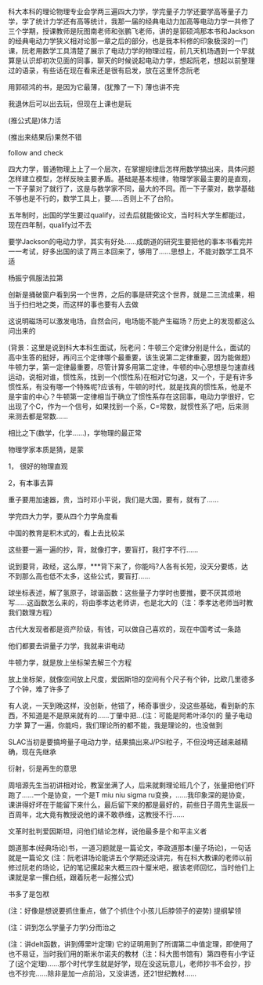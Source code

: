 科大本科的理论物理专业会学两三遍四大力学，学完量子力学还要学高等量子力学，学了统计力学还有高等统计，我那一届的经典电动力加高等电动力学一共修了三个学期，授课教师是阮图南老师和张鹏飞老师，讲的是郭硕鸿那本书和Jackson的经典电动力学狭义相对论那一章之后的部分，也是我本科修的印象极深的一门课，阮老用数学工具清楚了展示了电动力学的物理过程，前几天机场遇到一个早就算是认识却初次见面的同事，聊天的时候说起电动力学，想起阮老，想起以前整理过的语录，有些话在现在看来还是很有启发，放在这里怀念阮老




用郭硕鸿的书，是因为它最薄，(犹豫了一下) 薄也讲不完



我退休后可以出去玩，但现在上课也是玩



(推公式是)体力活



(推出来结果后)果然不错



follow and check



四大力学，普通物理上上了一个层次，在掌握规律后怎样用数学搞出来，具体问题怎样建立模型，怎样反映主要矛盾。基础是基本规律，物理学家最主要的是直观，一下子蒙对了就行了，这是与数学家不同，最大的不同。而一下子蒙对，数学基础不够也是不行的，数学工具上，要……否则上不了台阶。



五年制时，出国的学生要过qualify，过去后就能做论文，当时科大学生都能过，现在四年制，qualify过不去



要学Jackson的电动力学，其实有好处……成朗道的研究生要把他的事本书看完并一一考试，好多出国的读了两三本回来了，够用了……思想上，不能对数学工具不适



杨振宁佩服法拉第



创新是捅破窗户看到另一个世界，之后的事是研究这个世界，就是二三流成果，相当于扫扫地之类，而这样的事也要有人去做



这说明磁场可以激发电场，自然会问，电场能不能产生磁场？历史上的发现都这么问出来的



(背景：这里是说到科大本科生面试，阮老问：牛顿三个定律分别是什么，面试的高中生答的挺好，再问三个定律哪个最重要，该生说第二定律重要，因为能做题) 牛顿力学，第一定律最重要，尽管计算多用第二定律，牛顿的中心思想是匀速直线运动，说相对谁，惯性系，找到一个(惯性系)在相对它匀速，又一个，于是有许多惯性系，有没有哪一个特殊呢?应该有，牛顿的时代，就是找真的惯性系，他是不是宇宙的中心？牛顿第一定律相当于确立了惯性系存在这回事，电动力学很好，它出现了个C，作为一个信号，如果找到一个系，C=常数，就惯性系了吧，后来测来测去都是常数……



相比之下(数学，化学……)，学物理的最正常



物理学家本质是猜，是蒙



1， 很好的物理直观

2，有本事去算



重子要用加速器，贵，当时邓小平说，我们是大国，要有，就有了……



学完四大力学，要从四个力学角度看



中国的教育是积木式的，看上去比较呆



这些要一遍一遍的抄，背，就像打字，要盲打，我打字不行……



说到要背，政经，这么厚，***背下来了，你能吗?人各有长短，没天分要练，达不到那么高也低不太多，这些公式，要盲打……



球坐标表述，解了氢原子，球谐函数：这些量子力学时也要推，要不厌其烦地写……这函数怎么来的，将由季孝达老师讲，也是北大的（注：季孝达老师当时教我们数理方程）




古代大发现者都是资产阶级，有钱，可以做自己喜欢的，现在中国考试一条路



他们都要去讲量子力学，我就来讲电动



牛顿力学，就是放上坐标架去解三个方程



放上坐标架，就像空间放上尺度，爱因斯坦的空间有个尺子有个钟，比欧几里德多了个钟，难了许多了



有人说，一天到晚这样，没创新，他错了，稀奇事很少，没这些基础，看到新的东西，不知道是不是原来就有的......丁肇中把...(注：可能是阿希叶泽尔)的 量子电动力学 算了一遍，你能吗，我们理论所的都不能，我是理论的，也没做到




SLAC当初是要搞垮量子电动力学，结果搞出来J/PSI粒子，不但没垮还越来越精确，现在先继承



衍射，衍是再生的意思



周培源先生当初讲相对论，教室坐满了人，后来就剩理论班几个了，张量把他们吓跑了……一个是协变，一个是T miu niu sigma ru变换，……我印象深的是协变，课讲得好坏在于能留下来什么，最后留下来的都是最好的，前些日子周先生诞辰一百周年，北大竟有教授说他的课不敢恭维，这教授不行……



文革时批判爱因斯坦，问他们结论怎样，说他最多是个和平主义者



朗道那本(经典场论)书，一道习题就是一篇论文，李政道那本(量子场论)，一句话就是一篇论文 (注：阮老讲场论能讲五个学期还没讲完，有在科大教课的老师以前修过阮老的场论，记的笔记摞起来大概三四十厘米吧，据该老师回忆，当时他们上课就是拿一摞白纸，跟着阮老一起推公式)



书多了是包袱



(注：好像是想说要抓住重点，做了个抓住个小孩儿后脖领子的姿势) 提纲挈领 



(注：讲到怎么学量子力学)分而治之



(注：讲delt函数，讲到傅里叶定理) 它的证明用到了所谓第二中值定理，即使用了也不易证，当时我们用的斯米尔诺夫的教材（注：科大图书馆有）第四卷有小字证了(这个定理)……那个时代学生就是好学，现在没这玩意儿，老师抄书不会抄，抄也不抄完……除非是加一点前沿，又没讲透，还21世纪教材……
